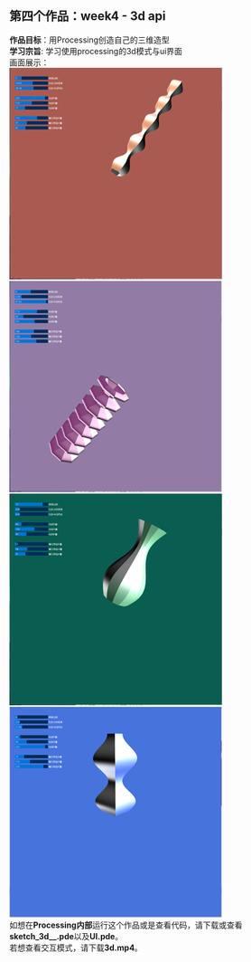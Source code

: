 
## 第四个作品：week4 - 3d api

**作品目标**：用Processing创造自己的三维造型   
**学习宗旨**: 学习使用processing的3d模式与ui界面  
画面展示：    
![image](https://github.com/Lia1007/CreativeCoding22Fall/blob/main/ImageSources/3D1.png)
![image](https://github.com/Lia1007/CreativeCoding22Fall/blob/main/ImageSources/3D2.png)
![image](https://github.com/Lia1007/CreativeCoding22Fall/blob/main/ImageSources/3D3.png)
![image](https://github.com/Lia1007/CreativeCoding22Fall/blob/main/ImageSources/3D4.png)  
如想在**Processing内部**运行这个作品或是查看代码，请下载或查看**sketch_3d__.pde**以及**UI.pde**。  
若想查看交互模式，请下载**3d.mp4**。
